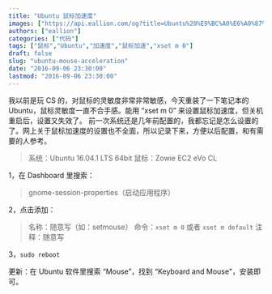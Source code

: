 ```yaml
---
title: "Ubuntu 鼠标加速度"
images: ["https://api.eallion.com/og?title=Ubuntu%20%E9%BC%A0%E6%A0%87%E5%8A%A0%E9%80%9F%E5%BA%A6"]
authors: ["eallion"]
categories: ["代码"]
tags: ["鼠标","Ubuntu","加速度","鼠标加速","xset m 0"]
draft: false
slug: "ubuntu-mouse-acceleration"
date: "2016-09-06 23:30:00"
lastmod: "2016-09-06 23:30:00"
---
```


我以前是玩 CS 的，对鼠标的灵敏度非常非常敏感，今天重装了一下笔记本的 Ubuntu，鼠标灵敏度一直不合手感。能用 “xset m 0” 来设置鼠标加速度，但关机重启后，设置又失效了。
前一次系统还是几年前配置的，我都忘记是怎么设置的了。网上关于鼠标加速度的设置也不全面，所以记录下来，方便以后配置，和有需要的人参考。
> 系统：Ubuntu 16.04.1 LTS 64bit
> 鼠标：Zowie EC2 eVo CL

1，在 Dashboard 里搜索：

> gnome-session-properties（启动应用程序）

2，点击添加：
> 名称：随意写（如：setmouse）
> 命令：`xset m 0` 或者 `xset m default`
> 注释：随意写

3，`sudo reboot`

更新：在 Ubuntu 软件里搜索 “Mouse”，找到 “Keyboard and Mouse"，安装即可。
